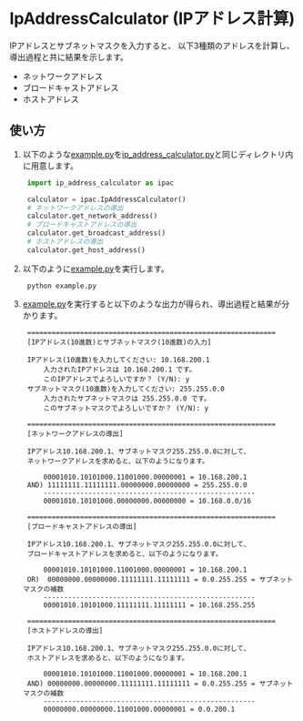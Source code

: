 # IpAddressCalculator (IPアドレス計算)
IPアドレスとサブネットマスクを入力すると、
以下3種類のアドレスを計算し、導出過程と共に結果を示します。
- ネットワークアドレス
- ブロードキャストアドレス
- ホストアドレス

## 使い方
1. 以下のような[example.py](./example.py)を[ip_address_calculator.py](./ip_address_calculator.py)と同じディレクトリ内に用意します。
   ```python
    import ip_address_calculator as ipac

    calculator = ipac.IpAddressCalculator()
    # ネットワークアドレスの導出
    calculator.get_network_address()
    # ブロードキャストアドレスの導出
    calculator.get_broadcast_address()
    # ホストアドレスの導出
    calculator.get_host_address()
   ```
2. 以下のように[example.py](./example.py)を実行します。
   ```console
    python example.py
   ```
3. [example.py](./example.py)を実行すると以下のような出力が得られ、導出過程と結果が分かります。
   ```console
    =============================================================
    [IPアドレス(10進数)とサブネットマスク(10進数)の入力]

    IPアドレス(10進数)を入力してください: 10.168.200.1
        入力されたIPアドレスは 10.168.200.1 です。
        このIPアドレスでよろしいですか？ (Y/N): y
    サブネットマスク(10進数)を入力してください: 255.255.0.0
        入力されたサブネットマスクは 255.255.0.0 です。
        このサブネットマスクでよろしいですか？ (Y/N): y

    =============================================================
    [ネットワークアドレスの導出]

    IPアドレス10.168.200.1、サブネットマスク255.255.0.0に対して、
    ネットワークアドレスを求めると、以下のようになります。

        00001010.10101000.11001000.00000001 = 10.168.200.1
    AND) 11111111.11111111.00000000.00000000 = 255.255.0.0
        ----------------------------------------------------
        00001010.10101000.00000000.00000000 = 10.168.0.0/16

    =============================================================
    [ブロードキャストアドレスの導出]

    IPアドレス10.168.200.1、サブネットマスク255.255.0.0に対して、
    ブロードキャストアドレスを求めると、以下のようになります。

        00001010.10101000.11001000.00000001 = 10.168.200.1
    OR)  00000000.00000000.11111111.11111111 = 0.0.255.255 = サブネットマスクの補数
        ----------------------------------------------------
        00001010.10101000.11111111.11111111 = 10.168.255.255

    =============================================================
    [ホストアドレスの導出]

    IPアドレス10.168.200.1、サブネットマスク255.255.0.0に対して、
    ホストアドレスを求めると、以下のようになります。

        00001010.10101000.11001000.00000001 = 10.168.200.1
    AND) 00000000.00000000.11111111.11111111 = 0.0.255.255 = サブネットマスクの補数
        ----------------------------------------------------
        00000000.00000000.11001000.00000001 = 0.0.200.1
   ```
